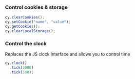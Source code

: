 ### Control cookies & storage

```javascript
cy.clearCookies();
cy.setCookie("name", "value");
cy.getCookies();
cy.clearLocalStorage();
```

### Control the clock

Replaces the JS clock interface and allows you to control time

```javascript
cy.clock()
  .tick(2000)
  .tick(500);
```
